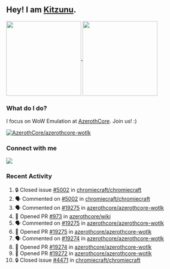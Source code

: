 ## Hey! I am [Kitzunu](https://Github.com/Kitzunu).

<!--
[![Kitzunu's Github stats](https://github-readme-stats.vercel.app/api?username=kitzunu&theme=github_dark&show_icons=true&number_format=long)](https://github.com/Kitzunu)

[![Kitzunu's Language stats](https://github-readme-stats.vercel.app/api/top-langs/?username=Kitzunu&layout=donut&theme=github_dark)](https://github.com/Kitzunu)
-->

<a href="https://github.com/Kitzunu">
  <img height=200 align="center" src="https://github-readme-stats.vercel.app/api?username=kitzunu&theme=github_dark&show_icons=true&number_format=long" />
</a>
<a href="https://github.com/Kitzunu">
  <img height=200 align="center" src="https://github-readme-stats.vercel.app/api/top-langs/?username=Kitzunu&layout=donut&theme=github_dark" />
</a>

### What do I do?

I focus on WoW Emulation at [AzerothCore](https://github.com/AzerothCore). Join us! :)

[![AzerothCore/azerothcore-wotlk](https://github-readme-stats.vercel.app/api/pin/?username=AzerothCore&repo=azerothcore-wotlk&theme=github_dark&show_owner=true)](https://github.com/azerothcore/azerothcore-wotlk)

### Connect with me
[![](https://img.shields.io/badge/AzerothCore%20Discord-Connect%20with%20me!-green)](https://discord.com/invite/gkt4y2x)

### Recent Activity

<!--START_SECTION:activity-->
1. 🔒 Closed issue [#5002](https://github.com/chromiecraft/chromiecraft/issues/5002) in [chromiecraft/chromiecraft](https://github.com/chromiecraft/chromiecraft)
2. 🗣 Commented on [#5002](https://github.com/chromiecraft/chromiecraft/issues/5002#issuecomment-2209203949) in [chromiecraft/chromiecraft](https://github.com/chromiecraft/chromiecraft)
3. 🗣 Commented on [#19275](https://github.com/azerothcore/azerothcore-wotlk/pull/19275#issuecomment-2209193970) in [azerothcore/azerothcore-wotlk](https://github.com/azerothcore/azerothcore-wotlk)
4. 💪 Opened PR [#973](https://github.com/azerothcore/wiki/pull/973) in [azerothcore/wiki](https://github.com/azerothcore/wiki)
5. 🗣 Commented on [#19275](https://github.com/azerothcore/azerothcore-wotlk/pull/19275#issuecomment-2209180088) in [azerothcore/azerothcore-wotlk](https://github.com/azerothcore/azerothcore-wotlk)
6. 💪 Opened PR [#19275](https://github.com/azerothcore/azerothcore-wotlk/pull/19275) in [azerothcore/azerothcore-wotlk](https://github.com/azerothcore/azerothcore-wotlk)
7. 🗣 Commented on [#19274](https://github.com/azerothcore/azerothcore-wotlk/pull/19274#issuecomment-2209129007) in [azerothcore/azerothcore-wotlk](https://github.com/azerothcore/azerothcore-wotlk)
8. 💪 Opened PR [#19274](https://github.com/azerothcore/azerothcore-wotlk/pull/19274) in [azerothcore/azerothcore-wotlk](https://github.com/azerothcore/azerothcore-wotlk)
9. 💪 Opened PR [#19272](https://github.com/azerothcore/azerothcore-wotlk/pull/19272) in [azerothcore/azerothcore-wotlk](https://github.com/azerothcore/azerothcore-wotlk)
10. 🔒 Closed issue [#4471](https://github.com/chromiecraft/chromiecraft/issues/4471) in [chromiecraft/chromiecraft](https://github.com/chromiecraft/chromiecraft)
<!--END_SECTION:activity-->
